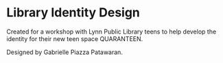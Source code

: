 Library Identity Design
========================
<p>Created for a workshop with Lynn Public Library teens to help develop the identity
 for their new teen space QUARANTEEN.
</p>
<p>Designed by Gabrielle Piazza Patawaran.</p>